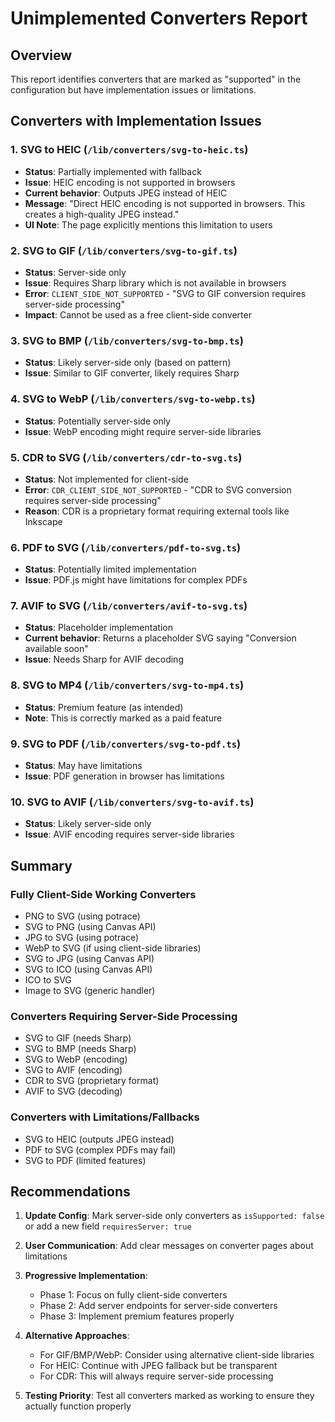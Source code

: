 # Unimplemented Converters Report

## Overview
This report identifies converters that are marked as "supported" in the configuration but have implementation issues or limitations.

## Converters with Implementation Issues

### 1. **SVG to HEIC** (`/lib/converters/svg-to-heic.ts`)
- **Status**: Partially implemented with fallback
- **Issue**: HEIC encoding is not supported in browsers
- **Current behavior**: Outputs JPEG instead of HEIC
- **Message**: "Direct HEIC encoding is not supported in browsers. This creates a high-quality JPEG instead."
- **UI Note**: The page explicitly mentions this limitation to users

### 2. **SVG to GIF** (`/lib/converters/svg-to-gif.ts`)
- **Status**: Server-side only
- **Issue**: Requires Sharp library which is not available in browsers
- **Error**: `CLIENT_SIDE_NOT_SUPPORTED` - "SVG to GIF conversion requires server-side processing"
- **Impact**: Cannot be used as a free client-side converter

### 3. **SVG to BMP** (`/lib/converters/svg-to-bmp.ts`)
- **Status**: Likely server-side only (based on pattern)
- **Issue**: Similar to GIF converter, likely requires Sharp

### 4. **SVG to WebP** (`/lib/converters/svg-to-webp.ts`)
- **Status**: Potentially server-side only
- **Issue**: WebP encoding might require server-side libraries

### 5. **CDR to SVG** (`/lib/converters/cdr-to-svg.ts`)
- **Status**: Not implemented for client-side
- **Error**: `CDR_CLIENT_SIDE_NOT_SUPPORTED` - "CDR to SVG conversion requires server-side processing"
- **Reason**: CDR is a proprietary format requiring external tools like Inkscape

### 6. **PDF to SVG** (`/lib/converters/pdf-to-svg.ts`)
- **Status**: Potentially limited implementation
- **Issue**: PDF.js might have limitations for complex PDFs

### 7. **AVIF to SVG** (`/lib/converters/avif-to-svg.ts`)
- **Status**: Placeholder implementation
- **Current behavior**: Returns a placeholder SVG saying "Conversion available soon"
- **Issue**: Needs Sharp for AVIF decoding

### 8. **SVG to MP4** (`/lib/converters/svg-to-mp4.ts`)
- **Status**: Premium feature (as intended)
- **Note**: This is correctly marked as a paid feature

### 9. **SVG to PDF** (`/lib/converters/svg-to-pdf.ts`)
- **Status**: May have limitations
- **Issue**: PDF generation in browser has limitations

### 10. **SVG to AVIF** (`/lib/converters/svg-to-avif.ts`)
- **Status**: Likely server-side only
- **Issue**: AVIF encoding requires server-side libraries

## Summary

### Fully Client-Side Working Converters
- PNG to SVG (using potrace)
- SVG to PNG (using Canvas API)
- JPG to SVG (using potrace)
- WebP to SVG (if using client-side libraries)
- SVG to JPG (using Canvas API)
- SVG to ICO (using Canvas API)
- ICO to SVG
- Image to SVG (generic handler)

### Converters Requiring Server-Side Processing
- SVG to GIF (needs Sharp)
- SVG to BMP (needs Sharp)
- SVG to WebP (encoding)
- SVG to AVIF (encoding)
- CDR to SVG (proprietary format)
- AVIF to SVG (decoding)

### Converters with Limitations/Fallbacks
- SVG to HEIC (outputs JPEG instead)
- PDF to SVG (complex PDFs may fail)
- SVG to PDF (limited features)

## Recommendations

1. **Update Config**: Mark server-side only converters as `isSupported: false` or add a new field `requiresServer: true`

2. **User Communication**: Add clear messages on converter pages about limitations

3. **Progressive Implementation**: 
   - Phase 1: Focus on fully client-side converters
   - Phase 2: Add server endpoints for server-side converters
   - Phase 3: Implement premium features properly

4. **Alternative Approaches**:
   - For GIF/BMP/WebP: Consider using alternative client-side libraries
   - For HEIC: Continue with JPEG fallback but be transparent
   - For CDR: This will always require server-side processing

5. **Testing Priority**: Test all converters marked as working to ensure they actually function properly